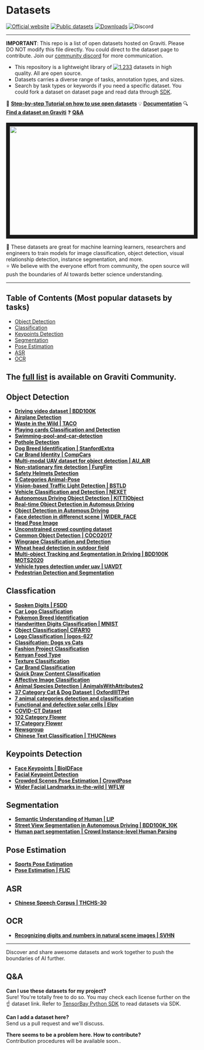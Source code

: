 # Datasets

[![Official website](https://img.shields.io/badge/website-awesome-blue)](https://www.graviti.com/)
[![Public datasets](https://img.shields.io/badge/Datasets-1%2C233-green)](https://gas.graviti.com/open-datasets)
[![Downloads](https://pepy.tech/badge/tensorbay/month)](https://pepy.tech/project/tensorbay)
![Discord](https://img.shields.io/discord/877084293883625473?color=purple&label=Community%20Discord)

---

**IMPORTANT**: This repo is a list of open datasets hosted on Graviti. 
Please DO NOT modify this file directly. You could direct to the dataset page to contribute. Join our [community discord](https://discord.gg/uJ3uJSsJ2X) for more communication.

- This repository is a lightweight library of [![1,233](https://img.shields.io/badge/Datasets-1%2C233-green)](https://gas.graviti.com/open-datasets)  datasets in high quality. All are open source.
- Datasets carries a diverse range of tasks, annotation types, and sizes.
- Search by task types or keywords if you need a specific dataset. You could fork a dataset on dataset page and read data through [SDK](https://github.com/Graviti-AI/tensorbay-python-sdk).

📖 [**Step-by-step Tutorial on how to use open datasets**](https://github.com/Graviti-AI/datasets/blob/main/QuickStart.md)
💡 [**Documentation**](https://tensorbay-python-sdk.graviti.com/en/latest/)
🔍 [**Find a dataset on Graviti**](https://gas.graviti.com/open-datasets)
❓ [**Q&A**](#qa)
</br>
<p align="center">
<img src="https://user-images.githubusercontent.com/92721051/161734655-7b76dd90-9dc8-4d40-8d14-a15b8ea4a72f.png" width="509" height="297" border="10"/>
</p>

📖 These datasets are great for machine learning learners, researchers and engineers to train models for image classification, object detection, visual relationship detection, instance segmentation, and more. </br>
⭐ We believe with the everyone effort from community, the open source will push the boundaries of AI towards better science understanding.

---

## Table of Contents (Most popular datasets by tasks)
- [Object Detection](#object-detection)
- [Classification](#classification)
- [Keypoints Detection](#keypoints-detection)
- [Segmentation](#segmentation)
- [Pose Estimation](#pose-estimation)
- [ASR](#asr)
- [OCR](#ocr)

The [full list](https://gas.graviti.com/open-datasets) is available on Graviti Community.
---

## Object Detection

- [**Driving video dataset | BDD100K**](https://gas.graviti.com/dataset/hellodataset/BDD100K)
- [**Airplane Detection**](https://gas.graviti.com/dataset/hellodataset/airplane_detection)
- [**Waste in the Wild | TACO**](https://gas.graviti.com/dataset/hellodataset/TACO)
- [**Playing cards Classification and Detection**](https://gas.graviti.com/dataset/hellodataset/playing-card)
- [**Swimming-pool-and-car-detection**](https://gas.graviti.com/dataset/hellodataset/swimming-pool-and-car-detection)
- [**Pothole Detection**](https://gas.graviti.com/dataset/hellodataset/annotated-potholes-dataset)
- [**Dog Breed Identification | StanfordExtra**](https://gas.graviti.com/dataset/hellodataset/StanfordExtra)
- [**Car Brand Identity | CompCars**](https://gas.graviti.com/dataset/graviti/CompCars)
- [**Multi-modal UAV dataset for object detection | AU_AIR**](https://gas.graviti.com/dataset/hellodataset/AU_AIR)
- [**Non-stationary fire detection | FurgFire**](https://gas.graviti.com/dataset/hellodataset/FurgFire)
- [**Safety Helmets Detection**](https://gas.graviti.com/dataset/graviti/HardHatWorkers)
- [**5 Categories Animal-Pose**](https://gas.graviti.com/dataset/hellodataset/AnimalPose5)
- [**Vision-based Traffic Light Detection | BSTLD**](https://gas.graviti.com/dataset/graviti/BSTLD)
- [**Vehicle Classification and Detection | NEXET**](https://gas.graviti.com/dataset/hellodataset/NEXET)
- [**Autonomous Driving Object Detection | KITTIObject**](https://gas.graviti.com/dataset/hellodataset/KITTIObject)
- [**Real-time Object Detection in Automous Driving**](https://gas.graviti.com/dataset/graviti/UrbanObjectDetection)
- [**Object Detection in Automous Driving**](https://gas.graviti.com/dataset/hellodataset/BDD100K_MOT2020)
- [**Face detection in differenct scene | WIDER_FACE**](https://gas.graviti.com/dataset/graviti/WIDER_FACE)
- [**Head Pose Image**](https://gas.graviti.com/dataset/graviti/HeadPoseImage)
- [**Unconstrained crowd counting dataset**](https://gas.graviti.com/dataset/graviti/JHU_CROWD)
- [**Common Object Detection | COCO2017**](https://gas.graviti.com/dataset/hellodataset/COCO2017)
- [**Wingrape Classification and Detection**](https://gas.graviti.com/dataset/hellodataset/Winegrape)
- [**Wheat head detection in outdoor field**](https://gas.graviti.com/dataset/hellodataset/Global-Wheat-Detection)
- [**Multi-object Tracking and Segmentation in Driving | BDD100K MOTS2020**](https://gas.graviti.com/dataset/hellodataset/BDD100K_MOTS2020)
- [**Vehicle types detection under uav | UAVDT**](https://gas.graviti.com/dataset/graviti/UAVDT)
- [**Pedestrian Detection and Segmentation**](https://gas.graviti.com/dataset/hellodataset/PennFudanDatabaseForPedestrianDetectionAndSegmentation)

## Classfication

- [**Spoken Digits | FSDD**](https://gas.graviti.com/dataset/graviti/FSDD)
- [**Car Logo Classification**](https://gas.graviti.com/dataset/hellodataset/Car-Logos-Dataset)
- [**Pokemon Breed Identification**](https://gas.graviti.com/dataset/graviti/PokemonGenerationOne)
- [**Handwritten Digits Classification | MNIST**](https://gas.graviti.com/dataset/hellodataset/MNIST)
- [**Object Classification| CIFAR10**](https://gas.graviti.com/dataset/graviti/CIFAR10)
- [**Logo Classification | logos-627**](https://gas.graviti.com/dataset/hellodataset/logos-627)
- [**Classifcation: Dogs vs Cats**](https://gas.graviti.com/dataset/graviti/DogsVsCats)
- [**Fashion Project Classification**](https://gas.graviti.com/dataset/graviti/FashionMNIST)
- [**Kenyan Food Type**](https://gas.graviti.com/dataset/graviti/KenyanFoodType)
- [**Texture Classification**](https://gas.graviti.com/dataset/graviti/KylbergTexture)
- [**Car Brand Classification**](https://gas.graviti.com/dataset/graviti/CarConnectionPicture)
- [**Quick Draw Content Classification**](https://gas.graviti.com/dataset/graviti/QuickDraw)
- [**Affective Image Classification**](https://gas.graviti.com/dataset/graviti/ImageEmotionArtPhoto)
- [**Animal Species Detection | AnimalsWithAttributes2**](https://gas.graviti.com/dataset/graviti/AnimalsWithAttributes2)
- [**37 Category Cat & Dog Dataset | OxfordIIITPet**](https://gas.graviti.com/dataset/graviti/OxfordIIITPet)
- [**7 animal categories detection and classification**](https://gas.graviti.com/dataset/hellodataset/AnimalPose7)
- [**Functional and defective solar cells | Elpv**](https://gas.graviti.com/dataset/graviti/Elpv)
- [**COVID-CT Dataset**](https://gas.graviti.com/dataset/graviti/COVID_CT)
- [**102 Category Flower**](https://gas.graviti.com/dataset/hellodataset/Flower102-1)
- [**17 Category Flower**](https://gas.graviti.com/dataset/hellodataset/Flower17)
- [**Newsgroup**](https://gas.graviti.com/dataset/graviti/Newsgroups20)
- [**Chinese Text Classification | THUCNews**](https://gas.graviti.com/dataset/graviti/THUCNews)

## Keypoints Detection

- [**Face Keypoints | BioIDFace**](https://gas.graviti.com/dataset/hellodataset/BioIDFace)
- [**Facial Keypoint Detection**](https://gas.graviti.com/dataset/hellodataset/FacialKeypointDetection)
- [**Crowded Scenes Pose Estimation | CrowdPose**](https://gas.graviti.com/dataset/hellodataset/CrowdPose)
- [**Wider Facial Landmarks in-the-wild | WFLW**](https://gas.graviti.com/dataset/hellodataset/WFLW)

## Segmentation

- [**Semantic Understanding of Human | LIP**](https://gas.graviti.com/dataset/hellodataset/LIP)
- [**Street View Segmentation in Autonomous Driving | BDD100K_10K**](https://gas.graviti.com/dataset/hellodataset/BDD100K_10K)
- [**Human part segmentation | Crowd Instance-level Human Parsing**](https://gas.graviti.com/dataset/hellodataset/CIHP)

## Pose Estimation

- [**Sports Pose Estimation**](https://gas.graviti.com/dataset/graviti/LeedsSportsPose)
- [**Pose Estimation | FLIC**](https://gas.graviti.com/dataset/graviti/FLIC)

## ASR

- [**Chinese Speech Corpus | THCHS-30**](https://gas.graviti.com/dataset/hellodataset/THCHS-30)

## OCR

- [**Recognizing digits and numbers in natural scene images | SVHN**](https://gas.graviti.com/dataset/graviti/SVHN)

---

Discover and share awesome datasets and work together to push the boundaries of AI further.
## Q&A

**Can I use these datasets for my project?**</br>
Sure! You're totally free to do so. You may check each license further on the ☝️ dataset link. Refer to [TensorBay Python SDK](https://github.com/Graviti-AI/tensorbay-python-sdk#tensorbay-python-sdk) to read datasets via SDK.

**Can I add a dataset here?**</br>
Send us a pull request and we'll discuss.

**There seems to be a problem here. How to contribute?**</br>
Contribution procedures will be available soon..
